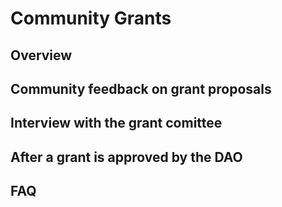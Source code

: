 # Community Grants

## Overview

## Community feedback on grant proposals

## Interview with the grant comittee

## After a grant is approved by the DAO

## FAQ

